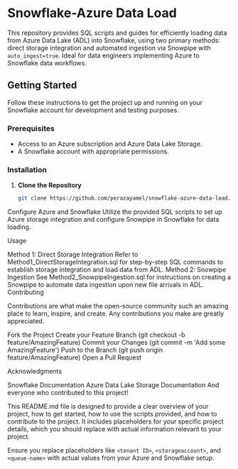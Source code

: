 # Snowflake-Azure Data Load

This repository provides SQL scripts and guides for efficiently loading data from Azure Data Lake (ADL) into Snowflake, using two primary methods: direct storage integration and automated ingestion via Snowpipe with `auto_ingest=true`. Ideal for data engineers implementing Azure to Snowflake data workflows.

## Getting Started

Follow these instructions to get the project up and running on your Snowflake account for development and testing purposes.

### Prerequisites

- Access to an Azure subscription and Azure Data Lake Storage.
- A Snowflake account with appropriate permissions.

### Installation

1. **Clone the Repository**

   ```bash
   git clone https://github.com/perazayamel/snowflake-azure-data-load.git

Configure Azure and Snowflake
Utilize the provided SQL scripts to set up Azure storage integration and configure Snowpipe in Snowflake for data loading.

Usage

Method 1: Direct Storage Integration
Refer to Method1_DirectStorageIntegration.sql for step-by-step SQL commands to establish storage integration and load data from ADL.
Method 2: Snowpipe Ingestion
See Method2_SnowpipeIngestion.sql for instructions on creating a Snowpipe to automate data ingestion upon new file arrivals in ADL.
Contributing

Contributions are what make the open-source community such an amazing place to learn, inspire, and create. Any contributions you make are greatly appreciated.

Fork the Project
Create your Feature Branch (git checkout -b feature/AmazingFeature)
Commit your Changes (git commit -m 'Add some AmazingFeature')
Push to the Branch (git push origin feature/AmazingFeature)
Open a Pull Request


Acknowledgments

Snowflake Documentation
Azure Data Lake Storage Documentation
And everyone who contributed to this project!


This README.md file is designed to provide a clear overview of your project, how to get started, how to use the scripts provided, and how to contribute to the project. It includes placeholders for your specific project details, which you should replace with actual information relevant to your project.


Ensure you replace placeholders like `<tenant ID>`, `<storageaccount>`, and `<queue-name>` with actual values from your Azure and Snowflake setup.

